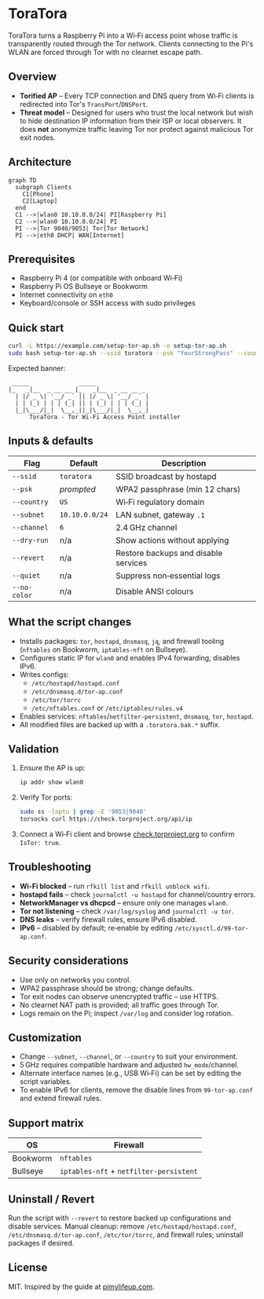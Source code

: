 # ToraTora

ToraTora turns a Raspberry Pi into a Wi‑Fi access point whose traffic is transparently routed through the Tor network. Clients connecting to the Pi's WLAN are forced through Tor with no clearnet escape path.

## Overview
* **Torified AP** – Every TCP connection and DNS query from Wi‑Fi clients is redirected into Tor's `TransPort`/`DNSPort`.
* **Threat model** – Designed for users who trust the local network but wish to hide destination IP information from their ISP or local observers. It does **not** anonymize traffic leaving Tor nor protect against malicious Tor exit nodes.

## Architecture
```mermaid
graph TD
  subgraph Clients
    C1[Phone]
    C2[Laptop]
  end
  C1 -->|wlan0 10.10.0.0/24| PI[Raspberry Pi]
  C2 -->|wlan0 10.10.0.0/24| PI
  PI -->|Tor 9040/9053| Tor[Tor Network]
  PI -->|eth0 DHCP| WAN[Internet]
```

## Prerequisites
* Raspberry Pi 4 (or compatible with onboard Wi‑Fi)
* Raspberry Pi OS Bullseye or Bookworm
* Internet connectivity on `eth0`
* Keyboard/console or SSH access with sudo privileges

## Quick start
```bash
curl -L https://example.com/setup-tor-ap.sh -o setup-tor-ap.sh
sudo bash setup-tor-ap.sh --ssid toratora --psk "YourStrongPass" --country US --subnet 10.10.0.0/24 --channel 6
```
Expected banner:
```
 _____              _____
|_   _|__  _ __ __ |_   _|__  _ __ __ _
  | |/ _ \| '__/ _` || |/ _ \| '__/ _` |
  | | (_) | | | (_| || | (_) | | | (_| |
  |_|\___/|_|  \__,_||_|\___/|_|  \__,_|
      ToraTora - Tor Wi-Fi Access Point installer
```

## Inputs & defaults
| Flag | Default | Description |
|------|---------|-------------|
| `--ssid` | `toratora` | SSID broadcast by hostapd |
| `--psk` | _prompted_ | WPA2 passphrase (min 12 chars) |
| `--country` | `US` | Wi‑Fi regulatory domain |
| `--subnet` | `10.10.0.0/24` | LAN subnet, gateway `.1` |
| `--channel` | `6` | 2.4 GHz channel |
| `--dry-run` | n/a | Show actions without applying |
| `--revert` | n/a | Restore backups and disable services |
| `--quiet` | n/a | Suppress non‑essential logs |
| `--no-color` | n/a | Disable ANSI colours |

## What the script changes
* Installs packages: `tor`, `hostapd`, `dnsmasq`, `jq`, and firewall tooling (`nftables` on Bookworm, `iptables-nft` on Bullseye).
* Configures static IP for `wlan0` and enables IPv4 forwarding, disables IPv6.
* Writes configs:
  * `/etc/hostapd/hostapd.conf`
  * `/etc/dnsmasq.d/tor-ap.conf`
  * `/etc/tor/torrc`
  * `/etc/nftables.conf` or `/etc/iptables/rules.v4`
* Enables services: `nftables`/`netfilter-persistent`, `dnsmasq`, `tor`, `hostapd`.
* All modified files are backed up with a `.toratora.bak.*` suffix.

## Validation
1. Ensure the AP is up:
   ```bash
   ip addr show wlan0
   ```
2. Verify Tor ports:
   ```bash
   sudo ss -lnptu | grep -E '9053|9040'
   torsocks curl https://check.torproject.org/api/ip
   ```
3. Connect a Wi‑Fi client and browse [check.torproject.org](https://check.torproject.org) to confirm `IsTor: true`.

## Troubleshooting
* **Wi‑Fi blocked** – run `rfkill list` and `rfkill unblock wifi`.
* **hostapd fails** – check `journalctl -u hostapd` for channel/country errors.
* **NetworkManager vs dhcpcd** – ensure only one manages `wlan0`.
* **Tor not listening** – check `/var/log/syslog` and `journalctl -u tor`.
* **DNS leaks** – verify firewall rules, ensure IPv6 disabled.
* **IPv6** – disabled by default; re‑enable by editing `/etc/sysctl.d/99-tor-ap.conf`.

## Security considerations
* Use only on networks you control.
* WPA2 passphrase should be strong; change defaults.
* Tor exit nodes can observe unencrypted traffic – use HTTPS.
* No clearnet NAT path is provided; all traffic goes through Tor.
* Logs remain on the Pi; inspect `/var/log` and consider log rotation.

## Customization
* Change `--subnet`, `--channel`, or `--country` to suit your environment.
* 5 GHz requires compatible hardware and adjusted `hw_mode`/channel.
* Alternate interface names (e.g., USB Wi‑Fi) can be set by editing the script variables.
* To enable IPv6 for clients, remove the disable lines from `99-tor-ap.conf` and extend firewall rules.

## Support matrix
| OS | Firewall |
|----|----------|
| Bookworm | `nftables` |
| Bullseye | `iptables-nft` + `netfilter-persistent` |

## Uninstall / Revert
Run the script with `--revert` to restore backed up configurations and disable services.
Manual cleanup: remove `/etc/hostapd/hostapd.conf`, `/etc/dnsmasq.d/tor-ap.conf`, `/etc/tor/torrc`, and firewall rules; uninstall packages if desired.

## License
MIT. Inspired by the guide at [pimylifeup.com](https://pimylifeup.com/raspberry-pi-tor-access-point/).
